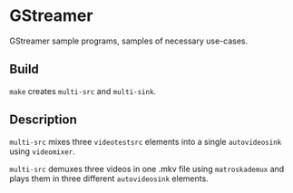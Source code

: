 # GStreamer
GStreamer sample programs, samples of necessary use-cases.

## Build
`make` creates `multi-src` and `multi-sink`.

## Description
`multi-src` mixes three `videotestsrc` elements into a single `autovideosink` using `videomixer`.

`multi-src` demuxes three videos in one .mkv file using `matroskademux` and plays them in three different `autovideosink` elements.
